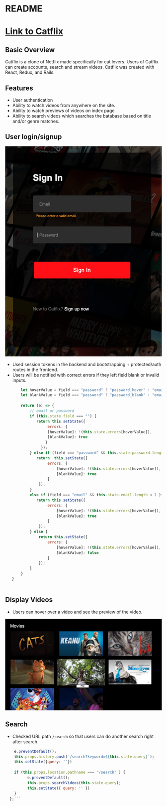 # README

# [Link to Catflix](https://catflix-app.herokuapp.com/#/)

## Basic Overview
Catflix is a clone of Netflix made specifically for cat lovers. Users of Catflix can create accounts, search and stream videos. Catflix was created with React, Redux, and Rails. 

## Features

* User authentication 
* Ability to watch videos from anywhere on the site. 
* Ability to watch previews of videos on index page. 
* Ability to search videos which searches the batabase based on title and/or genre matches.


## User login/signup 

![alt text](https://github.com/Sokada101/Catflix/blob/master/app/assets/images/readme_assets/user_auth.png)

* Used session tokens in the backend and bootstrapping + protected/auth routes in the frontend.
* Users will be notified with correct errors if they left field blank or invalid inputs.

```javascript  blurField(field) {
       let hoverValue = field === "password" ? "password_hover" : "email_hover";
       let blankValue = field === "password" ? "password_blank" : "email_blank";

       return (e) => {
           // email or password
           if (this.state.field === "") {
              return this.setState({
                   errors: {  
                   [hoverValue]: !(this.state.errors[hoverValue]),
                   [blankValue]: true 
                  }
                });
           } else if (field === "password" && this.state.password.length < 4 ) {
              return  this.setState({
                   errors: {
                       [hoverValue]: !(this.state.errors[hoverValue]),
                       [blankValue]: true 
                   }
               });        
           } 
           else if (field === "email" && this.state.email.length < 1 ){
              return this.setState({
                   errors: {
                       [hoverValue]: !(this.state.errors[hoverValue]),
                       [blankValue]: true 
                   }
               });
           } else {
               return this.setState({
                   errors: {
                       [hoverValue]: !(this.state.errors[hoverValue]),
                       [blankValue]: false
                   }
               });
           }
       }
   }
   
  ```
## Display Videos

* Users can hover over a video and see the preview of the video. 

![alt text](https://github.com/Sokada101/Catflix/blob/master/app/assets/images/readme_assets/preview.png)


## Search 

* Checked URL path ```/search``` so that users can do another search right after search. 

```javascript   handleSubmit(e) {
    e.preventDefault();
    this.props.history.push(`/search?keyword=${this.state.query}`);
    this.setState({query: ''})

    if (this.props.location.pathname === "/search" ) {
          e.preventDefault();
          this.props.searchVideos(this.state.query);
          this.setState({ query: '' })
    }
  };```
  
  
